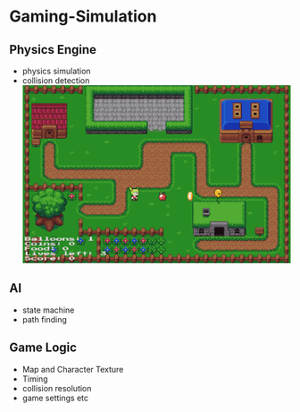 # Gaming-Simulation
## Physics Engine
 - physics simulation
 - collision detection
 ![2d_physics_sim](Assets/Gifs/2d_physics_sim.gif)
 
## AI 
 - state machine
 - path finding
 
## Game Logic
 - Map and Character Texture
 - Timing
 - collision resolution
 - game settings etc
